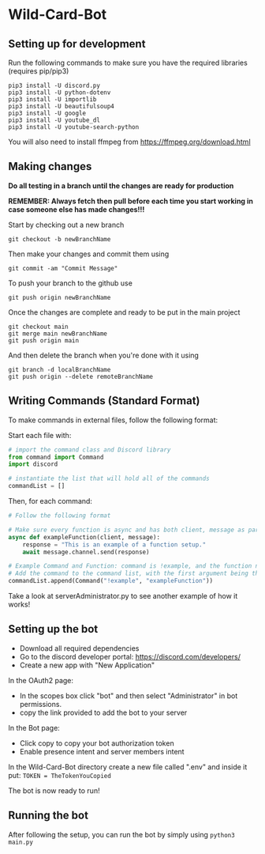 # Wild-Card-Bot
## Setting up for development
Run the following commands to make sure you have the required libraries (requires pip/pip3)
```
pip3 install -U discord.py
pip3 install -U python-dotenv
pip3 install -U importlib
pip3 install -U beautifulsoup4
pip3 install -U google
pip3 install -U youtube_dl
pip3 install -U youtube-search-python
```

You will also need to install ffmpeg from https://ffmpeg.org/download.html


## Making changes
**Do all testing in a branch until the changes are ready for production**

**REMEMBER: Always fetch then pull before each time you start working in case someone else has made changes!!!**

Start by checking out a new branch
```
git checkout -b newBranchName
```

Then make your changes and commit them using
```
git commit -am "Commit Message"
```
To push your branch to the github use
```
git push origin newBranchName
```

Once the changes are complete and ready to be put in the main project
```
git checkout main
git merge main newBranchName
git push origin main
```

And then delete the branch when you're done with it using
```
git branch -d localBranchName
git push origin --delete remoteBranchName
```

## Writing Commands (Standard Format)
To make commands in external files, follow the following format:

Start each file with:

```python
# import the command class and Discord library
from command import Command
import discord

# instantiate the list that will hold all of the commands
commandList = []
```

Then, for each command:

```python
# Follow the following format

# Make sure every function is async and has both client, message as parameters, and that await is used when sending your response
async def exampleFunction(client, message):
    response = "This is an example of a function setup."
    await message.channel.send(response)

# Example Command and Function: command is !example, and the function name is exampleFunction
# Add the command to the command list, with the first argument being the command users will use and the second being the name of the function that will be called
commandList.append(Command("!example", "exampleFunction"))
```

Take a look at serverAdministrator.py to see another example of how it works!

## Setting up the bot
* Download all required dependencies
* Go to the discord developer portal: https://discord.com/developers/
* Create a new app with "New Application"

In the OAuth2 page:
* In the scopes box click "bot" and then select "Administrator" in bot permissions.
* copy the link provided to add the bot to your server

In the Bot page:
* Click copy to copy your bot authorization token
* Enable presence intent and server members intent

In the Wild-Card-Bot directory create a new file called ".env" and inside it put:
`TOKEN = TheTokenYouCopied`

The bot is now ready to run!



## Running the bot
After following the setup, you can run the bot by simply using `python3 main.py`

